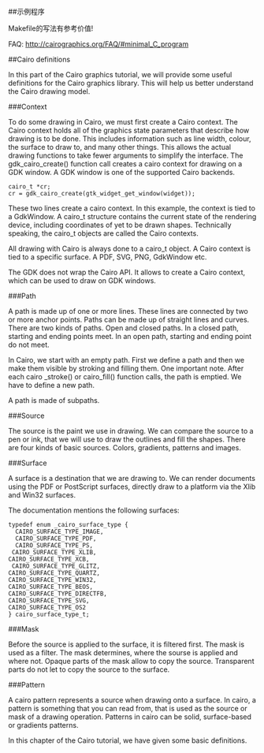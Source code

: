 ##示例程序

Makefile的写法有参考价值!

FAQ: <http://cairographics.org/FAQ/#minimal_C_program>


##Cairo definitions

In this part of the Cairo graphics tutorial, we will provide some useful 
definitions for the Cairo graphics library. This will help us better understand
the Cairo drawing model.

###Context

To do some drawing in Cairo, we must first create a Cairo context. The Cairo 
context holds all of the graphics state parameters that describe how drawing 
is to be done. This includes information such as line width, colour, the surface
to draw to, and many other things. This allows the actual drawing functions to 
take fewer arguments to simplify the interface. The gdk_cairo_create() function
call creates a cairo context for drawing on a GDK window. A GDK window is one of
the supported Cairo backends.

	cairo_t *cr;
	cr = gdk_cairo_create(gtk_widget_get_window(widget));

These two lines create a cairo context. In this example, the context is tied to
a GdkWindow. A cairo_t structure contains the current state of the rendering 
device, including coordinates of yet to be drawn shapes. Technically speaking, 
the cairo_t objects are called the Cairo contexts.

All drawing with Cairo is always done to a cairo_t object. A Cairo context is 
tied to a specific surface. A PDF, SVG, PNG, GdkWindow etc.

The GDK does not wrap the Cairo API. It allows to create a Cairo context, which
can be used to draw on GDK windows.

###Path

A path is made up of one or more lines. These lines are connected by two or more
anchor points. Paths can be made up of straight lines and curves. There are two
kinds of paths. Open and closed paths. In a closed path, starting and ending
points meet. In an open path, starting and ending point do not meet.

In Cairo, we start with an empty path. First we define a path and then we make
them visible by stroking and filling them. One important note. After each cairo
_stroke() or cairo_fill() function calls, the path is emptied. We have to define
a new path.

A path is made of subpaths.

###Source

The source is the paint we use in drawing. We can compare the source to a pen or
ink, that we will use to draw the outlines and fill the shapes. There are four
kinds of basic sources. Colors, gradients, patterns and images.

###Surface

A surface is a destination that we are drawing to. We can render documents using
the PDF or PostScript surfaces, directly draw to a platform via the Xlib and 
Win32 surfaces.

The documentation mentions the following surfaces:

	typedef enum _cairo_surface_type {
	  CAIRO_SURFACE_TYPE_IMAGE,
	  CAIRO_SURFACE_TYPE_PDF,
	  CAIRO_SURFACE_TYPE_PS,
 	 CAIRO_SURFACE_TYPE_XLIB,
  	CAIRO_SURFACE_TYPE_XCB,
 	 CAIRO_SURFACE_TYPE_GLITZ,
  	CAIRO_SURFACE_TYPE_QUARTZ,
  	CAIRO_SURFACE_TYPE_WIN32,
  	CAIRO_SURFACE_TYPE_BEOS,
  	CAIRO_SURFACE_TYPE_DIRECTFB,
  	CAIRO_SURFACE_TYPE_SVG,
  	CAIRO_SURFACE_TYPE_OS2
	} cairo_surface_type_t;

###Mask

Before the source is applied to the surface, it is filtered first. The mask is
used as a filter. The mask determines, where the sourse is applied and where not.
Opaque parts of the mask allow to copy the source. Transparent parts do not let
to copy the source to the surface.

###Pattern

A cairo pattern represents a source when drawing onto a surface. In cairo, a 
pattern is something that you can read from, that is used as the source or mask
of a drawing operation. Patterns in cairo can be solid, surface-based or 
gradients patterns.

In this chapter of the Cairo tutorial, we have given some basic definitions.

